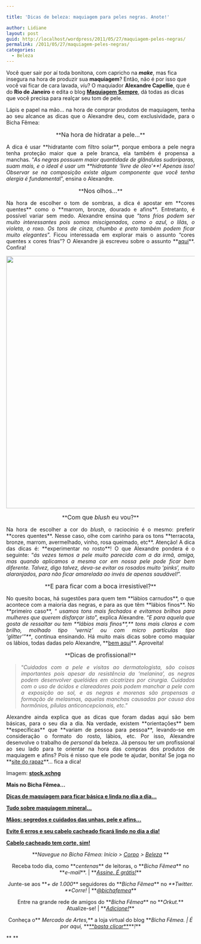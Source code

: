 ```yaml
---

title: 'Dicas de beleza: maquiagem para peles negras. Anote!'

author: Lidiane
layout: post
guid: http://localhost/wordpress/2011/05/27/maquiagem-peles-negras/
permalink: /2011/05/27/maquiagem-peles-negras/
categories:
  - Beleza
---
```

Você quer sair por aí toda bonitona, com capricho na _**make**_, mas fica insegura na hora de produzir sua **maquiagem**? Então, não é por isso que você vai ficar de cara lavada, _viu_? O maquiador **Alexandre Capellie**, que é do **Rio de Janeiro** e edita o blog **<a href="http://maquisempre.blogspot.com/" target="_blank">Maquiagem Sempre</a>**, dá todas as dicas que você precisa para realçar seu tom de pele.

<p style="text-align: justify;">
  Lápis e papel na mão… na hora de comprar produtos de maquiagem, tenha ao seu alcance as dicas que o Alexandre deu, com exclusividade, para o Bicha Fêmea:
</p>

<!--more-->

<p style="text-align: center;">
  **<span style="font-size: medium;">Na hora de hidratar a pele…</span>**
</p>

<p style="text-align: justify;">
  A dica é usar **hidratante com filtro solar**, porque embora a pele negra tenha proteção maior que a pele branca, ela também é propensa a manchas. “<em>As negras possuem maior quantidade de glândulas sudoríparas, suam mais, e o ideal é usar um **hidratante &#8216;livre de óleo&#8217;**! Apenas isso! Observar se na composição existe algum componente que você tenha alergia é fundamenta</em>l”, ensina o Alexandre.
</p>

<p style="text-align: center;">
  **<span style="font-size: medium;">Nos olhos…</span>**
</p>

<p style="text-align: justify;">
  Na hora de escolher o tom de sombras, a dica é apostar em **cores quentes** como o **marrom, bronze, dourado e afins**. Entretanto, é possível variar sem medo. Alexandre ensina que “<em>tons frios podem ser muito interessantes pois somos miscigenados, como o azul, o lilás, o violeta, o roxo. Os tons de cinza, chumbo e preto também podem ficar muito elegantes</em>”. Ficou interessada em explorar mais o assunto “cores quentes x cores frias”? O Alexandre já escreveu sobre o assunto **<a href="http://maquisempre.blogspot.com/2010/09/cores-quentes-e-frias-como-assim.html" target="_blank">aqui</a>**. Confira!
</p>

<p style="text-align: center;">
  <a href="http://www.trololodemulher.com.br/blog/wp-content/uploads/2011/05/dicas-maquiagem-pele-negra.jpg"><img class="alignnone size-full wp-image-6428" title="dicas maquiagem pele negra" src="http://www.trololodemulher.com.br/blog/wp-content/uploads/2011/05/dicas-maquiagem-pele-negra.jpg" alt="" width="600" height="674" /></a>
</p>

<p style="text-align: center;">
  **<span style="font-size: medium;">Com que <em>blush</em> eu vou?</span>**
</p>

<p style="text-align: justify;">
  Na hora de escolher a cor do <em>blush</em>, o raciocínio é o mesmo: preferir **cores quentes**. Nesse caso, olhe com carinho para os tons **terracota, bronze, marrom, avermelhado, vinho, rosa queimado, etc**. Atenção! A dica das dicas é: **experimentar no rosto**! O que Alexandre pondera é o seguinte: “<em>ás vezes temos a pele muito parecida com a da irmã, amiga, mas quando aplicamos a mesma cor em nossa pele pode ficar bem diferente. Talvez, digo talvez, deva-se evitar os rosados muito &#8216;pinks&#8217;, muito alaranjados, para não ficar amarelada ao invés de apenas saudável!</em>”.
</p>

<p style="text-align: center;">
  **<span style="font-size: medium;">E para ficar com a boca irresistível?</span>**
</p>

<p style="text-align: justify;">
  No quesito bocas, há sugestões para quem tem **lábios carnudos**, o que acontece com a maioria das negras, e para as que têm **lábios finos**. No **primeiro caso**, “ <em>usamos tons mais fechados e evitamos brilhos para mulheres que querem disfarçar isto</em>”, explica Alexandre. “<em>E para aquela que gosta de ressaltar ou tem **lábios mais finos**,** tons mais claros e com brilho, molhado tipo &#8216;verniz&#8217; ou com micro partículas tipo &#8216;glitter'&#8221;**</em>, continua ensinando. Há muito mais dicas sobre como maquiar os lábios, todas dadas pelo Alexandre, **<a href="http://maquisempre.blogspot.com/2010/10/como-aumentar-seus-labios.html" target="_blank">bem aqui</a>**. Aproveita!
</p>

<p style="text-align: center;">
  **<span style="font-size: medium;">Dicas de profissional!</span>**
</p>

> <p style="text-align: justify;">
>   “<em>Cuidados com a pele e visitas ao dermatologista, são coisas importantes pois apesar da resistência da &#8216;melanina&#8217;, as negras podem desenvolver quelóides em cicatrizes por cirurgia. Cuidados com o uso de ácidos e clareadores pois podem manchar a pele com a exposição ao sol, e as negras e morenas são propensas a formação de melasmas, aquelas manchas causadas por causa dos hormônios, pílulas anticoncepcionais, etc</em>.”
> </p>

<p style="text-align: justify;">
  Alexandre ainda explica que as dicas que foram dadas aqui são bem básicas, para o seu dia a dia. Na verdade, existem **orientações** bem **específicas** que **variam de pessoa para pessoa**, levando-se em consideração o formato do rosto, lábios, etc. Por isso, Alexandre desenvolve o trabalho de <em>personal</em> da beleza. Já pensou ter um profissional ao seu lado para te orientar na hora das compras dos produtos de maquiagem e afins? Pois é nisso que ele pode te ajudar, bonita! Se joga no **<a href="http://alecapellie.site.com.br/" target="_blank">site do rapaz</a>**… fica a dica!
</p>

Imagem: **<a href="http://www.sxc.hu/" target="_blank">stock.xchng</a>**

**Mais no Bicha Fêmea…**

**[Dicas de maquiagem para ficar básica e linda no dia a dia…](http://www.trololodemulher.com.br/2011/03/02/dicas-maquiagem-dia-2/)**

**[Tudo sobre maquiagem mineral…](http://www.trololodemulher.com.br/2009/07/08/maquiagem-mineral/)**

**[Mãos: segredos e cuidados das unhas, pele e afins…](http://www.trololodemulher.com.br/2011/05/16/cuidados-unhas-maos/)**

**[Evite 6 erros e seu cabelo cacheado ficará lindo no dia a dia!](http://www.trololodemulher.com.br/2011/04/20/cabelo-cacheado-2/)**

**[Cabelo cacheado tem corte, sim!](http://www.trololodemulher.com.br/2010/02/23/cabelo-cacheado/)**

<p style="text-align: center;">
  **<em>Navegue no Bicha Fêmea: Início > <a href="http://www.trololodemulher.com.br/corpo/">Corpo</a> > <a href="http://www.trololodemulher.com.br/category/do-corpo/beleza/">Beleza</a> </em>**
</p>

<p style="text-align: center;">
  Receba todo dia, como **<em>centenas</em>** de leitoras, o **<em>Bicha Fêmea</em>** no **<em>e-mail</em>**. | **<em><a href="http://feedburner.google.com/fb/a/mailverify?uri=blogbichafemea&loc=pt_BR">Assine. É grátis!</a></em>**
</p>

<p style="text-align: center;">
  Junte-se aos **<em>+ de 1.000</em>** seguidores do **<em>Bicha Fêmea</em>** no <em>**Twitter. **Corre!</em> | **<em><a href="http://twitter.com/bichafemea">@bichafemea</a></em>**
</p>

<p style="text-align: center;">
  Entre na grande rede de amigos do **<em>Bicha Fêmea</em>** no **<em>Orkut.</em>** Atualize-se! | **<em><a href="http://www.orkut.com.br/Main#Profile?uid=5161612886294499900">Adicione!</a></em>**
</p>

<p style="text-align: center;">
  Conheça o**<em> Mercado de Artes,</em>** a loja virtual do blog **<em>Bicha Fêmea. | É por aqui, </em>**<a href="http://www.trololodemulher.com.br/loja/">**<em>basta clicar</em>**</a>**<em>!</em>**
</p>

** **